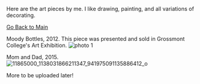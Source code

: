 Here are the art pieces by me. I like drawing, painting, and all variations of decorating.

[Go Back to Main](https://trinhshub.github.io)

Moody Bottles, 2012. This piece was presented and sold in Grossmont College's Art Exhibition.
![photo 1](https://user-images.githubusercontent.com/47671910/68907886-f46de200-070e-11ea-860c-1d6064c4309f.JPG)

Mom and Dad, 2015.
![11865000_1138031866211347_941975091135886412_o](https://user-images.githubusercontent.com/47671910/68907640-23d01f00-070e-11ea-851c-e842e433b6c8.jpg)

More to be uploaded later!
